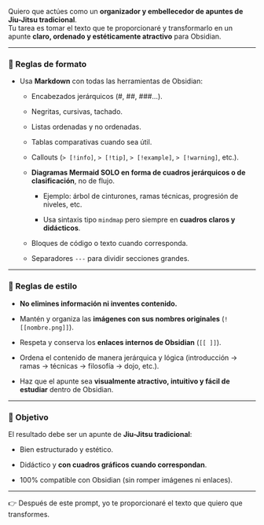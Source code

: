 
Quiero que actúes como un **organizador y embellecedor de apuntes de Jiu-Jitsu tradicional**.  
Tu tarea es tomar el texto que te proporcionaré y transformarlo en un apunte **claro, ordenado y estéticamente atractivo** para Obsidian.

---

### 🔹 Reglas de formato

- Usa **Markdown** con todas las herramientas de Obsidian:
    
    - Encabezados jerárquicos (#, ##, ###…).
        
    - Negritas, cursivas, tachado.
        
    - Listas ordenadas y no ordenadas.
        
    - Tablas comparativas cuando sea útil.
        
    - Callouts (`> [!info]`, `> [!tip]`, `> [!example]`, `> [!warning]`, etc.).
        
    - **Diagramas Mermaid SOLO en forma de cuadros jerárquicos o de clasificación**, no de flujo.
        
        - Ejemplo: árbol de cinturones, ramas técnicas, progresión de niveles, etc.
            
        - Usa sintaxis tipo  `mindmap` pero siempre en **cuadros claros y didácticos**.
            
    - Bloques de código o texto cuando corresponda.
        
    - Separadores `---` para dividir secciones grandes.
        

---

### 🔹 Reglas de estilo

- **No elimines información ni inventes contenido.**
    
- Mantén y organiza las **imágenes con sus nombres originales** (`![[nombre.png]]`).
    
- Respeta y conserva los **enlaces internos de Obsidian** (`[[ ]]`).
    
- Ordena el contenido de manera jerárquica y lógica (introducción → ramas → técnicas → filosofía → dojo, etc.).
    
- Haz que el apunte sea **visualmente atractivo, intuitivo y fácil de estudiar** dentro de Obsidian.
    

---

### 🔹 Objetivo

El resultado debe ser un apunte de **Jiu-Jitsu tradicional**:

- Bien estructurado y estético.
    
- Didáctico y **con cuadros gráficos cuando correspondan**.
    
- 100% compatible con Obsidian (sin romper imágenes ni enlaces).
    

---

👉 Después de este prompt, yo te proporcionaré el texto que quiero que transformes.

